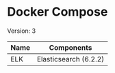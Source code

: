 # Docker Compose

Version: 3


| Name | Components            |
|------|-----------------------|
| ELK  | Elasticsearch (6.2.2) |
